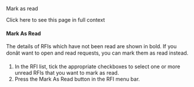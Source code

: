 Mark as read

Click here to see this page in full context

####  Mark As Read

The details of RFIs which have not been read are shown in bold. If you donât
want to open and read requests, you can mark them as read instead.

  1. In the RFI list, tick the appropriate checkboxes to select one or more unread RFIs that you want to mark as read. 
  2. Press the Mark As Read button in the RFI menu bar. 

